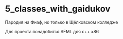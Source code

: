 # 5_classes_with_gaidukov
Пародия на Фнаф, но только в Щёлковском колледже

Для проекта понадобится SFML для с++ x86
